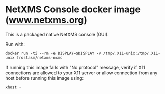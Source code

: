 # NetXMS Console docker image (www.netxms.org)

This is a packaged native NetXMS console (GUI). 

Run with:

	docker run -ti --rm -e DISPLAY=$DISPLAY -v /tmp/.X11-unix:/tmp/.X11-unix frostasm/netxms-nxmc

If running this image fails with "No protocol" message, verify if X11 connections are allowed to your X11 server or allow connection from any host before running this image using:

	xhost +
